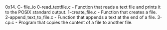 0x14. C- file_io
0-read_textfile.c - Function that reads a text file and prints it to the POSIX standard output.
1-create_file.c - Function that creates a file.
2-append_text_to_file.c - Function that appends a text at the end of a file.
3-cp.c - Program that copies the content of a file to another file.
